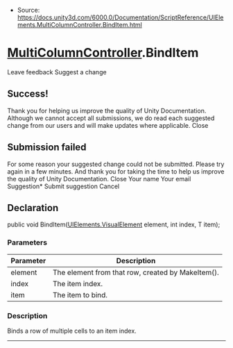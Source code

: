 * Source: https://docs.unity3d.com/6000.0/Documentation/ScriptReference/UIElements.MultiColumnController.BindItem.html

#  [MultiColumnController](https://docs.unity3d.com/6000.0/Documentation/ScriptReference/UIElements.MultiColumnController.html).BindItem
Leave feedback
Suggest a change
## Success!
Thank you for helping us improve the quality of Unity Documentation. Although we cannot accept all submissions, we do read each suggested change from our users and will make updates where applicable.
Close
## Submission failed
For some reason your suggested change could not be submitted. Please <a>try again</a> in a few minutes. And thank you for taking the time to help us improve the quality of Unity Documentation.
Close
Your name Your email Suggestion* Submit suggestion
Cancel
## Declaration
public void BindItem([UIElements.VisualElement](https://docs.unity3d.com/6000.0/Documentation/ScriptReference/UIElements.VisualElement.html) element, int index, T item); 
### Parameters
Parameter | Description  
---|---  
element | The element from that row, created by MakeItem().  
index | The item index.  
item | The item to bind.  
### Description
Binds a row of multiple cells to an item index. 
* * *
